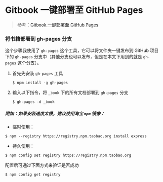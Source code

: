 # Gitbook 一键部署至 GitHub Pages

> 参考：[Gitbook 一键部署至 GitHub Pages](https://blog.csdn.net/simplehouse/article/details/78766513)

### 将书籍部署到 gh-pages 分支

这个步骤我使用了 `gh-pages` 这个工具，它可以将文件夹一键发布到 GitHub 项目下的 `gh-pages` 分支中（其他分支也可以发布，但是在本文下用到的就是 `gh-pages` 这个分支）。

1. 首先先安装 `gh-pages` 工具

   ```shell
   $ npm install -g gh-pages
   ```

2. 输入以下指令，将 `_book` 下的所有文档部署到 `gh-pages` 分支

   ```shell
   $ gh-pages -d _book
   ```


##### 附加：如果安装速度**太慢**，建议使用淘宝 `npm` 镜像：

- 临时使用：

```shell
$ npm --registry https://registry.npm.taobao.org install express
```

- 持久使用：

```shell
$ npm config set registry https://registry.npm.taobao.org
```

配置后可通过下面方式来验证是否成功

```shell
$ npm config get registry
```


